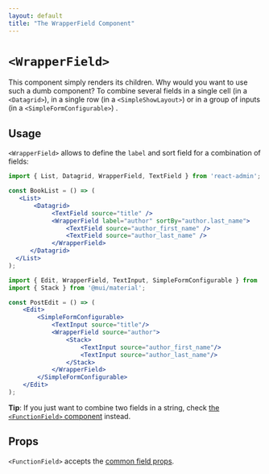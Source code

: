 ```yaml
---
layout: default
title: "The WrapperField Component"
---
```


# `<WrapperField>`

This component simply renders its children. Why would you want to use such a dumb component? To combine several fields in a single cell (in a `<Datagrid>`), in a single row (in a `<SimpleShowLayout>`) or in a group of inputs (in a `<SimpleFormConfigurable>`) .

## Usage

`<WrapperField>` allows to define the `label` and sort field for a combination of fields:

```jsx
import { List, Datagrid, WrapperField, TextField } from 'react-admin';

const BookList = () => (
   <List>
       <Datagrid>
            <TextField source="title" />
            <WrapperField label="author" sortBy="author.last_name">
                <TextField source="author_first_name" />
                <TextField source="author_last_name" />
            </WrapperField>
      </Datagrid>
  </List>
);
```

```jsx
import { Edit, WrapperField, TextInput, SimpleFormConfigurable } from 'react-admin';
import { Stack } from '@mui/material';

const PostEdit = () => (
    <Edit>
        <SimpleFormConfigurable>
            <TextInput source="title"/>
            <WrapperField source="author">
                <Stack>
                    <TextInput source="author_first_name"/>
                    <TextInput source="author_last_name"/>
                </Stack>
            </WrapperField>
        </SimpleFormConfigurable>
    </Edit>
);
```

**Tip**: If you just want to combine two fields in a string, check  [the `<FunctionField>` component](./FunctionField.md) instead.

## Props

`<FunctionField>` accepts the [common field props](./Fields.md#common-field-props).